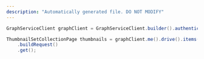 ```yaml
---
description: "Automatically generated file. DO NOT MODIFY"
---
```

<!-- markdownlint-disable MD041 -->

```java
GraphServiceClient graphClient = GraphServiceClient.builder().authenticationProvider( authProvider ).buildClient();

ThumbnailSetCollectionPage thumbnails = graphClient.me().drive().items("{item-id}").thumbnails()
    .buildRequest()
    .get();
```
